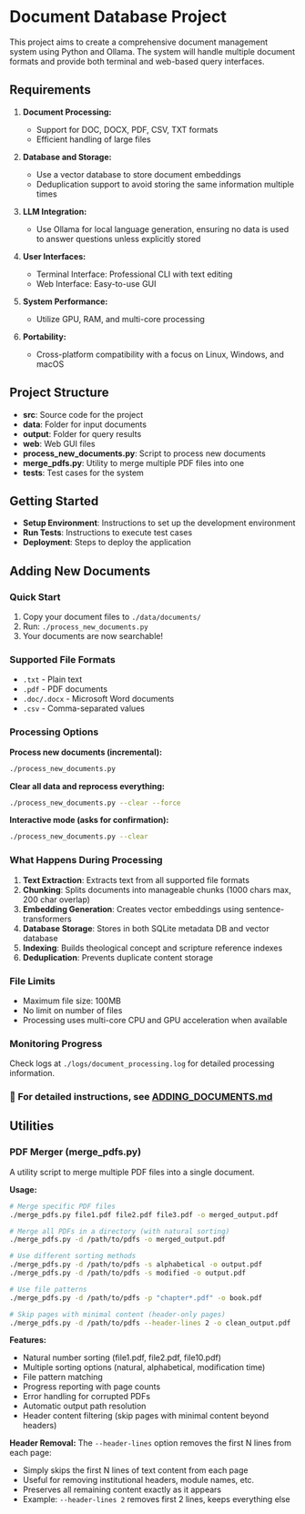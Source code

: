 # Document Database Project

This project aims to create a comprehensive document management system using Python and Ollama. The system will handle multiple document formats and provide both terminal and web-based query interfaces.

## Requirements

1. **Document Processing:**
   - Support for DOC, DOCX, PDF, CSV, TXT formats
   - Efficient handling of large files

2. **Database and Storage:**
   - Use a vector database to store document embeddings
   - Deduplication support to avoid storing the same information multiple times

3. **LLM Integration:**
   - Use Ollama for local language generation, ensuring no data is used to answer questions unless explicitly stored

4. **User Interfaces:**
   - Terminal Interface: Professional CLI with text editing
   - Web Interface: Easy-to-use GUI

5. **System Performance:**
   - Utilize GPU, RAM, and multi-core processing

6. **Portability:**
   - Cross-platform compatibility with a focus on Linux, Windows, and macOS

## Project Structure

- **src**: Source code for the project
- **data**: Folder for input documents
- **output**: Folder for query results
- **web**: Web GUI files
- **process_new_documents.py**: Script to process new documents
- **merge_pdfs.py**: Utility to merge multiple PDF files into one
- **tests**: Test cases for the system

## Getting Started

- **Setup Environment**: Instructions to set up the development environment
- **Run Tests**: Instructions to execute test cases
- **Deployment**: Steps to deploy the application

## Adding New Documents

### Quick Start
1. Copy your document files to `./data/documents/`
2. Run: `./process_new_documents.py`
3. Your documents are now searchable!

### Supported File Formats
- `.txt` - Plain text
- `.pdf` - PDF documents
- `.doc/.docx` - Microsoft Word documents
- `.csv` - Comma-separated values

### Processing Options

**Process new documents (incremental):**
```bash
./process_new_documents.py
```

**Clear all data and reprocess everything:**
```bash
./process_new_documents.py --clear --force
```

**Interactive mode (asks for confirmation):**
```bash
./process_new_documents.py --clear
```

### What Happens During Processing
1. **Text Extraction**: Extracts text from all supported file formats
2. **Chunking**: Splits documents into manageable chunks (1000 chars max, 200 char overlap)
3. **Embedding Generation**: Creates vector embeddings using sentence-transformers
4. **Database Storage**: Stores in both SQLite metadata DB and vector database
5. **Indexing**: Builds theological concept and scripture reference indexes
6. **Deduplication**: Prevents duplicate content storage

### File Limits
- Maximum file size: 100MB
- No limit on number of files
- Processing uses multi-core CPU and GPU acceleration when available

### Monitoring Progress
Check logs at `./logs/document_processing.log` for detailed processing information.

### 📖 For detailed instructions, see [ADDING_DOCUMENTS.md](./ADDING_DOCUMENTS.md)

## Utilities

### PDF Merger (merge_pdfs.py)

A utility script to merge multiple PDF files into a single document.

**Usage:**

```bash
# Merge specific PDF files
./merge_pdfs.py file1.pdf file2.pdf file3.pdf -o merged_output.pdf

# Merge all PDFs in a directory (with natural sorting)
./merge_pdfs.py -d /path/to/pdfs -o merged_output.pdf

# Use different sorting methods
./merge_pdfs.py -d /path/to/pdfs -s alphabetical -o output.pdf
./merge_pdfs.py -d /path/to/pdfs -s modified -o output.pdf

# Use file patterns
./merge_pdfs.py -d /path/to/pdfs -p "chapter*.pdf" -o book.pdf

# Skip pages with minimal content (header-only pages)
./merge_pdfs.py -d /path/to/pdfs --header-lines 2 -o clean_output.pdf
```

**Features:**
- Natural number sorting (file1.pdf, file2.pdf, file10.pdf)
- Multiple sorting options (natural, alphabetical, modification time)
- File pattern matching
- Progress reporting with page counts
- Error handling for corrupted PDFs
- Automatic output path resolution
- Header content filtering (skip pages with minimal content beyond headers)

**Header Removal:**
The `--header-lines` option removes the first N lines from each page:
- Simply skips the first N lines of text content from each page
- Useful for removing institutional headers, module names, etc.
- Preserves all remaining content exactly as it appears
- Example: `--header-lines 2` removes first 2 lines, keeps everything else

